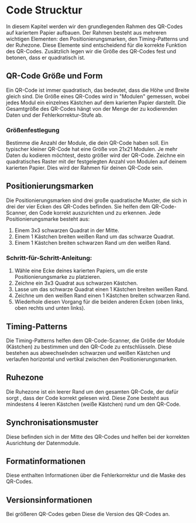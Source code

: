 # Code Strucktur

In diesem Kapitel werden wir den grundlegenden Rahmen des QR-Codes auf kariertem
Papier aufbauen. Der Rahmen besteht aus mehreren wichtigen Elementen: den
Positionierungsmarken, den Timing-Patterns und der Ruhezone. Diese Elemente sind
entscheidend für die korrekte Funktion des QR-Codes. Zusätzlich legen wir die
Größe des QR-Codes fest und betonen, dass er quadratisch ist.

## QR-Code Größe und Form

Ein QR-Code ist immer quadratisch, das bedeutet, dass die Höhe und Breite gleich
sind.
Die Größe eines QR-Codes wird in "Modulen" gemessen, wobei jedes Modul ein
einzelnes Kästchen auf dem karierten Papier darstellt.
Die Gesamtgröße des QR-Codes hängt von der Menge der zu kodierenden Daten und
der Fehlerkorrektur-Stufe ab.

### Größenfestlegung

Bestimme die Anzahl der Module, die dein QR-Code haben soll.
Ein typischer kleiner QR-Code hat eine Größe von 21x21 Modulen.
Je mehr Daten du kodieren möchtest, desto größer wird der QR-Code.
Zeichne ein quadratisches Raster mit der festgelegten Anzahl von Modulen auf
deinem karierten Papier. Dies wird der Rahmen für deinen QR-Code sein.

## Positionierungsmarken

Die Positionierungsmarken sind drei große quadratische Muster, die sich in drei der vier Ecken des QR-Codes befinden. Sie helfen dem QR-Code-Scanner, den Code korrekt auszurichten und zu erkennen. Jede Positionierungsmarke besteht aus:

1. Einem 3x3 schwarzen Quadrat in der Mitte.
2. Einem 1 Kästchen breiten weißen Rand um das schwarze Quadrat.
3. Einem 1 Kästchen breiten schwarzen Rand um den weißen Rand.

### Schritt-für-Schritt-Anleitung:

1. Wähle eine Ecke deines karierten Papiers, um die erste Positionierungsmarke
zu platzieren.
2. Zeichne ein 3x3 Quadrat aus schwarzen Kästchen.
3. Lasse um das schwarze Quadrat einen 1 Kästchen breiten weißen Rand.
4. Zeichne um den weißen Rand einen 1 Kästchen breiten schwarzen Rand.
5. Wiederhole diesen Vorgang für die beiden anderen Ecken
(oben links, oben rechts und unten links).

## Timing-Patterns

Die Timing-Patterns helfen dem QR-Code-Scanner, die Größe der Module (Kästchen)
zu bestimmen und den QR-Code zu entschlüsseln.
Diese bestehen aus abwechselnden schwarzen und weißen Kästchen und verlaufen
horizontal und vertikal zwischen den Positionierungsmarken.

## Ruhezone

Die Ruhezone ist ein leerer Rand um den gesamten QR-Code, der dafür sorgt
, dass der Code korrekt gelesen wird.
Diese Zone besteht aus mindestens 4 leeren Kästchen (weiße Kästchen) rund um den QR-Code.

## Synchronisationsmuster

Diese befinden sich in der Mitte des QR-Codes und helfen bei der korrekten Ausrichtung der Datenmodule.

## Formatinformationen

Diese enthalten Informationen über die Fehlerkorrektur und die Maske des QR-Codes.

## Versionsinformationen

 Bei größeren QR-Codes geben Diese die Version des QR-Codes an.